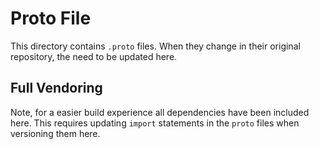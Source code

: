 # Proto File

This directory contains `.proto` files.
When they change in their original repository, the need to be updated here.

## Full Vendoring

Note, for a easier build experience all dependencies have been included here.
This requires updating `import` statements in the `proto` files when versioning them here.
